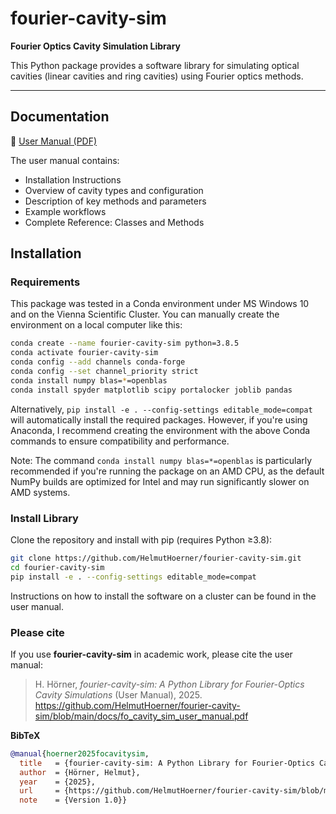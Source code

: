 # fourier-cavity-sim

**Fourier Optics Cavity Simulation Library**

This Python package provides a software library for simulating optical cavities (linear cavities and ring cavities) using Fourier optics methods. 

---

## Documentation

📄 [User Manual (PDF)](docs/fo_cavity_sim_user_manual.pdf)

The user manual contains:
- Installation Instructions
- Overview of cavity types and configuration
- Description of key methods and parameters
- Example workflows
- Complete Reference: Classes and Methods 

## Installation

### Requirements

This package was tested in a Conda environment under MS Windows 10 and on the Vienna Scientific Cluster. You can manually create the environment on a local computer like this:

```bash
conda create --name fourier-cavity-sim python=3.8.5
conda activate fourier-cavity-sim
conda config --add channels conda-forge
conda config --set channel_priority strict
conda install numpy blas=*=openblas
conda install spyder matplotlib scipy portalocker joblib pandas
```
Alternatively, `pip install -e . --config-settings editable_mode=compat` will automatically install the required packages. However, if you're using Anaconda, I recommend creating the environment with the above Conda commands to ensure compatibility and performance. 

Note: The command `conda install numpy blas=*=openblas` is particularly recommended if you're running the package on an AMD CPU, as the default NumPy builds are optimized for Intel and may run significantly slower on AMD systems.

###  Install Library

Clone the repository and install with pip (requires Python ≥3.8):

```bash
git clone https://github.com/HelmutHoerner/fourier-cavity-sim.git
cd fourier-cavity-sim
pip install -e . --config-settings editable_mode=compat
```

Instructions on how to install the software on a cluster can be found in the user manual. 

### Please cite
If you use **fourier-cavity-sim** in academic work, please cite the user manual:

> H. Hörner, *fourier-cavity-sim: A Python Library for Fourier-Optics Cavity Simulations* (User Manual), 2025.  
> https://github.com/HelmutHoerner/fourier-cavity-sim/blob/main/docs/fo_cavity_sim_user_manual.pdf

**BibTeX**
```bibtex
@manual{hoerner2025focavitysim,
  title   = {fourier-cavity-sim: A Python Library for Fourier-Optics Cavity Simulations (User Manual)},
  author  = {Hörner, Helmut},
  year    = {2025},
  url     = {https://github.com/HelmutHoerner/fourier-cavity-sim/blob/main/docs/fo_cavity_sim_user_manual.pdf},
  note    = {Version 1.0}}
